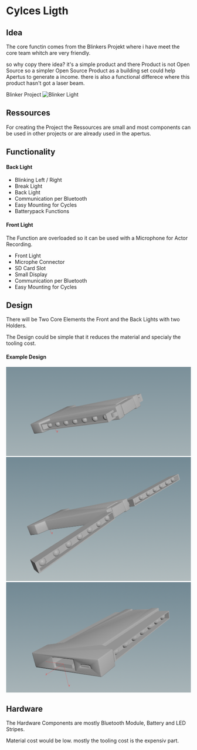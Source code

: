 # Cylces Ligth 

## Idea
The core functin comes from the Blinkers Projekt where i have meet the core team whitch are very friendly.

so why copy there idea? 
it's a simple product and there Product is not Open Source so a simpler Open Source Product as a building set could help Apertus to generate a income.
there is also a functional differece where this product hasn't got a laser beam. 

Blinker Project
![Blinker Light](https://static1.squarespace.com/static/5a1dd4d180bd5e0fc6e19b77/t/5adf238d1ae6cf4ebd7287b8/1524573095854/LASER+BLINKER.jpg?format=2500w)

## Ressources 
For creating the Project the Ressources are small and most components can be used in other projects or are already used in the apertus.  

## Functionality

#### Back Light

* Blinking Left / Right
* Break Light
* Back Light
* Communication per Bluetooth
* Easy Mounting for Cycles
* Batterypack Functions

#### Front Light

The Function are overloaded so it can be used with a Microphone for Actor Recording.

* Front Light
* Microphe Connector
* SD Card Slot
* Small Display
* Communication per Bluetooth
* Easy Mounting for Cycles

## Design

There will be Two Core Elements the Front and the Back Lights with two Holders. 

The Design could be simple that it reduces the material and specialy the tooling cost.

#### Example Design
![Example Closed](CyclesLight\Mockup/close.png)
![Example Open](CyclesLight\Mockup/open.png)
![Example back](CyclesLight\Mockup/back.png)

## Hardware

The Hardware Components are mostly Bluetooth Module, Battery and LED Stripes.

Material cost would be low. mostly the tooling cost is the expensiv part.